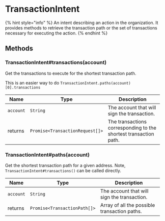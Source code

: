 # TransactionIntent

{% hint style="info" %}
An intent describing an action in the organization. It provides methods to retrieve the transaction path or the set of transactions necessary for executing the action.
{% endhint %}

## Methods <a href="#methods" id="methods"></a>

### TransactionIntent#transactions(account) <a href="#transactionintent-transactions-account" id="transactionintent-transactions-account"></a>

Get the transactions to execute for the shortest transaction path.

This is an easier way to do `TransactionIntent.paths(account)[0].transactions`

| Name      | Type                            | Description                                                      |
| --------- | ------------------------------- | ---------------------------------------------------------------- |
| `account` | `String`                        | The account that will sign the transaction.                      |
| returns   | `Promise<TransactionRequest[]>` | The transactions corresponding to the shortest transaction path. |

### TransactionIntent#paths(account)

Get the shortest transaction path for a given address. Note, `TransactionIntent#transactions()` can be called directly.

| Name      | Type                         | Description                                  |
| --------- | ---------------------------- | -------------------------------------------- |
| `account` | `String`                     | The account that will sign the transaction.  |
| returns   | `Promise<TransactionPath[]>` | Array of all the possible transaction paths. |

